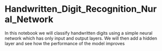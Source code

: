 # Handwritten_Digit_Recognition_Nural_Network
In this notebook we will classify handwritten digits using a simple neural network which has only input and output layers. We will then add a hidden layer and see how the performance of the model improves
